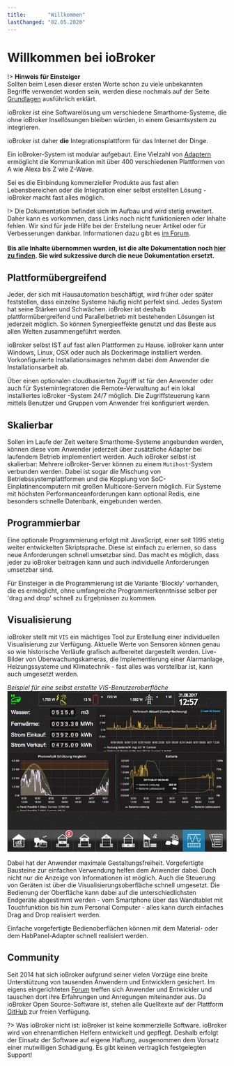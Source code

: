 ```yaml
---
title:       "Willkommen"
lastChanged: "02.05.2020"
---
```

# Willkommen bei ioBroker
!> **Hinweis für Einsteiger**  
    Sollten beim Lesen dieser ersten Worte schon zu viele unbekannten Begriffe
    verwendet worden sein, werden diese nochmals auf der Seite [Grundlagen][]
    ausführlich erklärt.

ioBroker ist eine Softwarelösung um verschiedene Smarthome-Systeme, die ohne
ioBroker Insellösungen bleiben würden, in einem Gesamtsystem zu integrieren.

ioBroker ist daher **die** Integrationsplattform für das Internet der Dinge.

Ein ioBroker-System ist modular aufgebaut. Eine Vielzahl von [Adaptern][] ermöglicht
die Kommunikation mit über 400 verschiedenen Plattformen von A wie Alexa bis Z
wie Z-Wave.  

Sei es die Einbindung kommerzieller Produkte aus fast allen Lebensbereichen oder
die Integration einer selbst erstellten Lösung - ioBroker macht fast alles möglich.

!> Die Dokumentation befindet sich im Aufbau und wird stetig erweitert.
   Daher kann es vorkommen, dass Links noch nicht funktionieren oder
   Inhalte fehlen. Wir sind für jede Hilfe bei der Erstellung neuer
   Artikel oder für Verbesserungen dankbar. Informationen dazu gibt
   es [im Forum][].
   <br><br>
   **Bis alle Inhalte übernommen wurden, ist die alte Dokumentation noch [hier zu finden][].
   Sie wird sukzessive durch die neue Dokumentation ersetzt.**


## Plattformübergreifend
Jeder, der sich mit Hausautomation beschäftigt, wird früher oder später
feststellen, dass einzelne Systeme häufig nicht perfekt sind. Jedes System hat
seine Stärken und Schwächen. ioBroker ist deshalb plattformübergreifend und
Parallelbetrieb mit bestehenden Lösungen ist jederzeit möglich. So können
Synergieeffekte genutzt und das Beste aus allen Welten zusammengeführt werden.

ioBroker selbst IST auf fast allen Plattformen zu Hause. ioBroker kann unter
Windows, Linux, OSX oder auch als Dockerimage installiert werden.
Vorkonfigurierte Installationsimages nehmen dabei dem Anwender die
Installationsarbeit ab.

Über einen optionalen cloudbasierten Zugriff ist für den Anwender oder auch
für Systemintegratoren die Remote-Verwaltung auf ein lokal installiertes ioBroker
-System 24/7 möglich. Die Zugriffsteuerung kann mittels Benutzer und Gruppen vom
Anwender frei konfiguriert werden.

## Skalierbar
Sollen im Laufe der Zeit weitere Smarthome-Systeme angebunden werden, können
diese vom Anwender jederzeit über zusätzliche Adapter bei laufendem Betrieb
implementiert werden.
Auch ioBroker selbst ist skalierbar: Mehrere ioBroker-Server können zu einem
`Mutihost`-System verbunden werden. Dabei ist sogar die Mischung von
Betriebssystemplattformen und die Kopplung von SoC-Einplatinencomputern mit
großen Multicore-Servern möglich.
Für Systeme mit höchsten Performanceanforderungen kann optional Redis, eine
besonders schnelle Datenbank, eingebunden werden.

## Programmierbar
Eine optionale Programmierung erfolgt mit JavaScript, einer seit 1995 stetig
weiter entwickelten Skriptsprache. Diese ist einfach zu erlernen, so dass neue 
Anforderungen schnell umsetzbar sind. Das macht es möglich, dass jeder zu 
ioBroker beitragen kann und auch individuelle Anforderungen umsetzbar sind.

Für Einsteiger in die Programmierung ist die Variante 'Blockly' vorhanden, die es 
ermöglicht, ohne umfangreiche Programmierkenntnisse selber per 'drag and drop' 
schnell zu Ergebnissen zu kommen. 

## Visualisierung
ioBroker stellt mit `VIS` ein mächtiges Tool zur Erstellung einer individuellen 
Visualisierung zur Verfügung. Aktuelle Werte von Sensoren können genau so wie 
historische Verläufe grafisch aufbereitet dargestellt werden. Live-Bilder von 
Überwachungskameras, die Implementierung einer Alarmanlage, Heizungssysteme und 
Klimatechnik - fast alles was vorstellbar ist, kann auch umgesetzt werden. 

*Beispiel für eine selbst erstellte VIS-Benutzeroberfläche*
![VIS](media/vis2.png)  


Dabei hat der Anwender maximale Gestaltungsfreiheit. Vorgefertigte Bausteine zur 
einfachen Verwendung helfen dem Anwender dabei. Doch nicht nur die Anzeige von 
Informationen ist möglich. Auch die Steuerung von Geräten ist über die 
Visualisierungsoberfläche schnell umgesetzt. Die Bedienung der Oberfläche kann 
dabei auf die unterschiedlichsten Endgeräte abgestimmt werden - vom Smartphone 
über das Wandtablet mit Touchfunktion bis hin zum Personal Computer - alles kann 
durch einfaches Drag and Drop realisiert werden. 

Einfache vorgefertigte Bedienoberflächen können mit dem Material- oder dem 
HabPanel-Adapter schnell realisiert werden.



## Community
Seit 2014 hat sich ioBroker aufgrund seiner vielen Vorzüge eine breite 
Unterstützung von tausenden Anwendern und Entwicklern gesichert. Im eigens 
eingerichteten [Forum][] treffen sich Anwender und Entwickler und tauschen dort ihre 
Erfahrungen und Anregungen miteinander aus. Da ioBroker Open Source-Software ist, 
stehen alle Quelltexte auf der Plattform [GitHub][] 
zur freien Verfügung. 

?> Was ioBroker nicht ist: 
   ioBroker ist keine kommerzielle Software. ioBroker wird von ehrenamtlichen Helfern 
   entwickelt und gepflegt. Deshalb erfolgt der Einsatz der Software auf eigene Haftung, 
   ausgenommen dem Vorsatz einer mutwilligen Schädigung. 
   Es gibt keinen vertraglich festgelegten Support!

[Grundlagen]: https://www.iobroker.net/#de/documentation/basics/README.md
[Adaptern]: http://download.iobroker.net/list.html
[hier zu finden]: https://www.iobroker.net/docu/
[im Forum]: https://forum.iobroker.net/viewtopic.php?f=8&t=16933
[GitHub]: https://github.com/ioBroker
[Forum]: https://forum.iobroker.net
